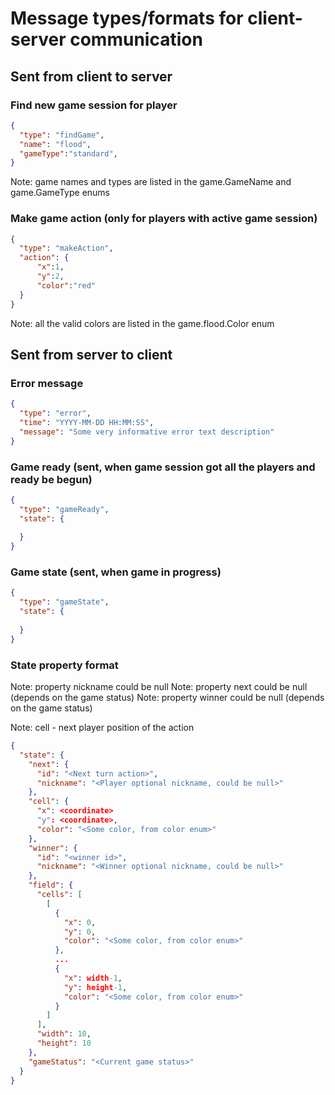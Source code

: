 # Message types/formats for client-server communication

## Sent from client to server

### Find new game session for player

```json
{
  "type": "findGame",
  "name": "flood",
  "gameType":"standard",
}
```

Note: game names and types are listed in the game.GameName and game.GameType enums

### Make game action (only for players with active game session)

```json
{
  "type": "makeAction",
  "action": {
      "x":1,
      "y":2,
      "color":"red"
  }
}

```

Note: all the valid colors are listed in the game.flood.Color enum

## Sent from server to client

### Error message

```json
{
  "type": "error",
  "time": "YYYY-MM-DD HH:MM:SS",
  "message": "Some very informative error text description" 
}
```

### Game ready (sent, when game session got all the players and ready be begun)

```json
{
  "type": "gameReady",
  "state": {
    
  }
}
```

### Game state (sent, when game in progress)

```json
{
  "type": "gameState",
  "state": {
  
  }
}
```

### State property format

Note: property nickname could be null
Note: property next could be null (depends on the game status)
Note: property winner could be null (depends on the game status)

Note: cell - next player position of the action

```json
{
  "state": {
    "next": {
      "id": "<Next turn action>",
      "nickname": "<Player optional nickname, could be null>"
    },
    "cell": {
      "x": <coordinate>
      "y": <coordinate>,
      "color": "<Some color, from color enum>"
    },
    "winner": {
      "id": "<winner id>",
      "nickname": "<Winner optional nickname, could be null>"
    },
    "field": {
      "cells": [
        [
          {
            "x": 0,
            "y": 0,
            "color": "<Some color, from color enum>"
          },
          ...
          {
            "x": width-1,
            "y": height-1,
            "color": "<Some color, from color enum>"
          }
        ]
      ],
      "width": 10,
      "height": 10
    },
    "gameStatus": "<Current game status>"
  }
}
```